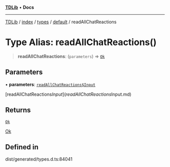 [**TDLib**](../../../../../../README.md) • **Docs**

***

[TDLib](../../../../../../modules.md) / [index](../../../../../README.md) / [types](../../../README.md) / [default](../README.md) / readAllChatReactions

# Type Alias: readAllChatReactions()

> **readAllChatReactions**: (`parameters`) => [`Ok`](Ok.md)

## Parameters

• **parameters**: [`readAllChatReactions$Input`](readAllChatReactions$Input.md)

[readAllChatReactions$Input](readAllChatReactions$Input.md)

## Returns

[`Ok`](Ok.md)

[Ok](Ok.md)

## Defined in

dist/generated/types.d.ts:84041

